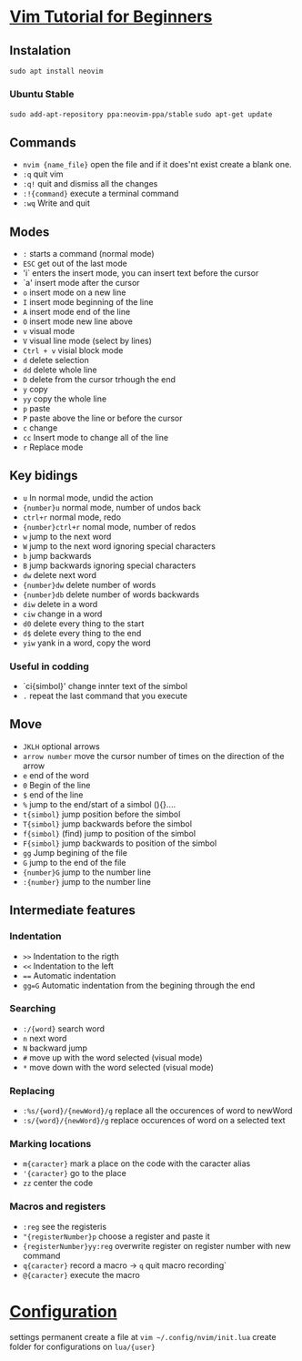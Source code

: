# [Vim Tutorial for Beginners](https://www.youtube.com/watch?v=RZ4p-saaQkc&list=PLOtQYb9WRfK8a-eOy-y-svugArcIiGiqI&index=1) 
## Instalation
`sudo apt install neovim`

### Ubuntu Stable
`sudo add-apt-repository ppa:neovim-ppa/stable`
`sudo apt-get update`

## Commands

- `nvim {name_file}` open the file and if it does'nt exist create a blank one.
- `:q` quit vim
- `:q!` quit and dismiss all the changes
- `:!{command}` execute a terminal command
- `:wq` Write and quit

## Modes
- `:` starts a command (normal mode)
- `ESC` get out of the last mode
- 'i` enters the insert mode, you can insert text before the cursor
- `a' insert mode after the cursor
- `o` insert mode on a new line
- `I` insert mode beginning of the line
- `A` insert mode end of the line
- `O` insert mode new line above
- `v` visual mode
- `V` visual line mode (select by lines)
- `Ctrl + v` visial block mode
- `d` delete selection
- `dd` delete whole line
- `D` delete from the cursor trhough the end
- `y` copy
- `yy` copy the whole line
- `p` paste
- `P` paste above the line or before the cursor
- `c` change
- `cc` Insert mode to change all of the line
- `r` Replace mode

## Key bidings
- `u` In normal mode, undid the action
- `{number}u` normal mode, number of undos back
- `ctrl+r` normal mode, redo
- `{number}ctrl+r` nomal mode, number of redos
- `w` jump to the next word
- `W` jump to the next word ignoring special characters
- `b` jump backwards
- `B` jump backwards ignoring special characters
- `dw` delete next word
- `{number}dw` delete number of words
- `{number}db` delete number of words backwards
- `diw` delete in a word
- `ciw` change in a word
- `d0` delete every thing to the start
- `d$` delete every thing to the end
- `yiw` yank in a word, copy the word

### Useful in codding
- `ci{simbol}' change innter text of the simbol
- `.` repeat the last command that you execute 
## Move
- `JKLH` optional arrows
- `arrow number` move the cursor number of times on the direction of the arrow
- `e` end of the word
- `0` Begin of the line
- `$` end of the line
- `%` jump to the end/start of a simbol (){}....
- `t{simbol}` jump position before the simbol
- `T{simbol}` jump backwards before the simbol
- `f{simbol}` (find) jump to position of the simbol
- `F{simbol}` jump backwards to position of the simbol
- `gg` Jump begining of the file
- `G` jump to the end of the file
- `{number}G` jump to the number line
- `:{number}` jump to the number line



## Intermediate features

### Indentation
- `>>` Indentation to the rigth
- `<<` Indentation to the left
- `==` Automatic indentation
- `gg=G` Automatic indentation from the begining through the end

### Searching
- `:/{word}` search word
- `n` next word
- `N` backward jump
- `#` move up with the word selected (visual mode)
- `*` move down with the word selected (visual mode)

### Replacing
- `:%s/{word}/{newWord}/g` replace all the occurences of word to newWord
- `:s/{word}/{newWord}/g` replace occurences of word on a selected text

### Marking locations 
- `m{caracter}` mark a place on the code with the caracter alias
- `'{caracter}` go to the place 
- `zz` center the code

### Macros and registers
- `:reg` see the registeris
- `"{registerNumber}p` choose a register and paste it
- `{registerNumber}yy:reg` overwrite register on register number with new command
- `q{caracter}` record a macro -> `q` quit macro recording`
- `@{caracter}` execute the macro

# [Configuration](https://www.youtube.com/playlist?list=PLhoH5vyxr6Qq41NFL4GvhFp-WLd5xzIzZ)

settings permanent create a file at `vim ~/.config/nvim/init.lua`
create folder for configurations on `lua/{user}`

